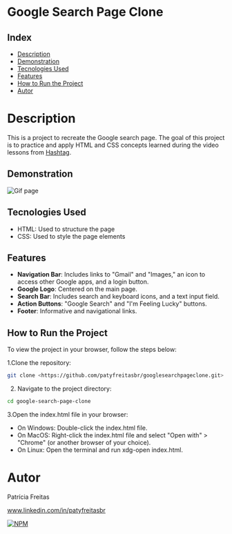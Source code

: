 # Google Search Page Clone

## Index

- [Description](#description)
- [Demonstration](#demonstration)
- [Tecnologies Used](#tecnologies-used)
- [Features](#features)
- [How to Run the Project](#how-to-run-the-project)
- [Autor](#autor)

# Description

This is a project to recreate the Google search page. The goal of this project is to practice and apply HTML and CSS concepts learned during the video lessons from [Hashtag](https://hashtagtreinamentos.com "Site from Hashtag").

## Demonstration

![Gif page](https://blogger.googleusercontent.com/img/b/R29vZ2xl/AVvXsEhwQNAGbFpUaDGAhNoDpVqVekA8Qkw69noiVE5SwGr0-ahWcNIeGtImDzYUXjAG_uTPtyvLvqpXPsICcG0-aXfhoB9unSOjBqxTWmTRHAWr7h0-K-vEKWcfs3BIzVen-heJG5vMbI0SWB3g2B7XICYGrwvF0_w48KI2VsJWJQgJ1Iy4IUVoKC2WMKyq2SsX/w640-h360/GoogleSearchPageClone_GIF.gif)

## Tecnologies Used

- HTML: Used to structure the page
- CSS: Used to style the page elements

## Features

- **Navigation Bar**: Includes links to "Gmail" and "Images," an icon to access other Google apps, and a login button.
- **Google Logo**: Centered on the main page.
- **Search Bar**: Includes search and keyboard icons, and a text input field.
- **Action Buttons**: "Google Search" and "I'm Feeling Lucky" buttons.
- **Footer**: Informative and navigational links.

## How to Run the Project

To view the project in your browser, follow the steps below:

1.Clone the repository:

```bash
git clone <https://github.com/patyfreitasbr/googlesearchpageclone.git>
```

2. Navigate to the project directory:

```bash
cd google-search-page-clone
```

3.Open the index.html file in your browser:

- On Windows: Double-click the index.html file.
- On MacOS: Right-click the index.html file and select "Open with" > "Chrome" (or another browser of your choice).
- On Linux: Open the terminal and run xdg-open index.html.

# Autor

Patrícia Freitas

www.linkedin.com/in/patyfreitasbr

[![NPM](https://img.shields.io/npm/l/react)](https://github.com/devsuperior/sds1-wmazoni/blob/master/LICENSE)
